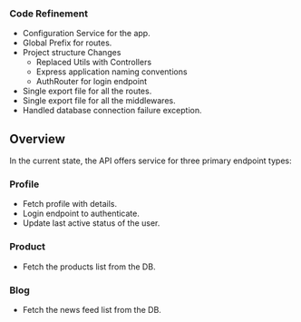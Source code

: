 ### Code Refinement

- Configuration Service for the app.
- Global Prefix for routes.
- Project structure Changes
  - Replaced Utils with Controllers
  - Express application naming conventions
  - AuthRouter for login endpoint
- Single export file for all the routes.
- Single export file for all the middlewares.
- Handled database connection failure exception.

## Overview

In the current state, the API offers service for three primary endpoint types:

### Profile

- Fetch profile with details.
- Login endpoint to authenticate.
- Update last active status of the user.

### Product

- Fetch the products list from the DB.

### Blog

- Fetch the news feed list from the DB.
